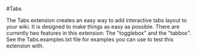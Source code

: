 #Tabs

The Tabs extension creates an easy way to add interactive tabs layout to your wiki. It is designed to make things as easy as possible. There are currently two features in this extension: The "togglebox" and the "tabbox". See the Tabs.examples.txt file for examples you can use to test this extension with.